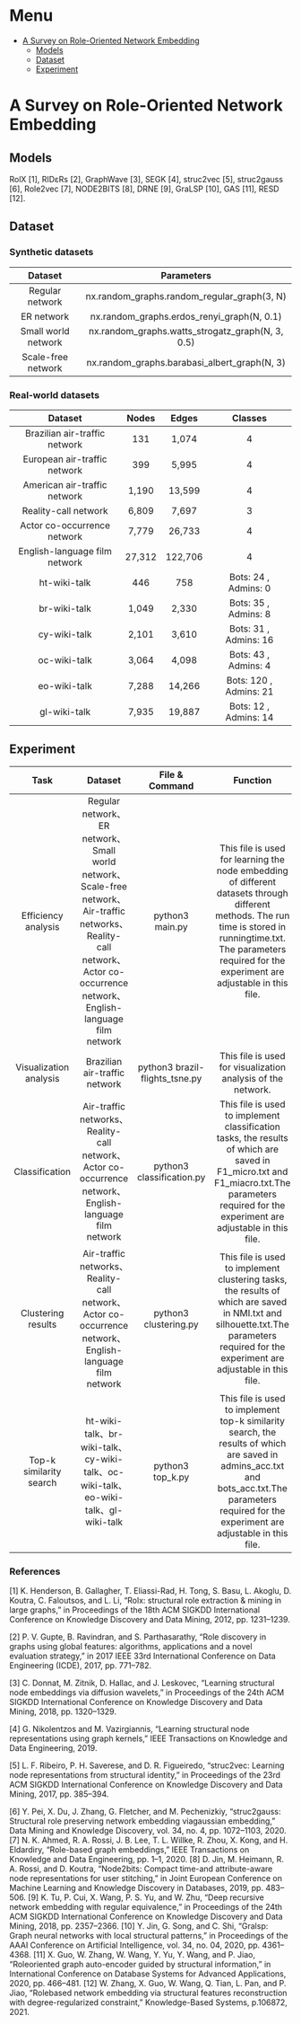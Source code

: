 ﻿# Menu
- [A Survey on Role-Oriented Network Embedding](#role-survey)
    - [Models](#models)
    - [Dataset](#dataset)
    - [Experiment](#experiment)
 
# A Survey on Role-Oriented Network Embedding
## Models 
RolX [1], RIDεRs [2], GraphWave [3], SEGK [4], struc2vec [5], struc2gauss [6], Role2vec [7], NODE2BITS [8], DRNE [9], GraLSP [10], GAS [11], RESD [12].

## Dataset
### Synthetic datasets
| Dataset  | Parameters |
| :----: | :----: | 
| Regular network |  nx.random_graphs.random_regular_graph(3, N) |
| ER network | nx.random_graphs.erdos_renyi_graph(N, 0.1) |
| Small world network | nx.random_graphs.watts_strogatz_graph(N, 3, 0.5) |
| Scale-free network | nx.random_graphs.barabasi_albert_graph(N, 3) |
### Real-world datasets
| Dataset |  Nodes | Edges | Classes |
| :----: | :----: |  :----: | :----: |
| Brazilian air-traffic network | 131 | 1,074 | 4 |
| European air-traffic network | 399 | 5,995 | 4 |
| American air-traffic network | 1,190 | 13,599 | 4 |
| Reality-call network| 6,809 | 7,697 | 3 |
| Actor co-occurrence network | 7,779 | 26,733| 4 |
| English-language film network | 27,312 | 122,706 | 4 |
| ht-wiki-talk | 446 | 758 | Bots: 24 , Admins:  0 |
| br-wiki-talk | 1,049 | 2,330 | Bots: 35 , Admins:  8 |
| cy-wiki-talk | 2,101 | 3,610 | Bots: 31 , Admins: 16 |
| oc-wiki-talk | 3,064 | 4,098 | Bots: 43 , Admins: 4 |
| eo-wiki-talk | 7,288 | 14,266 | Bots: 120 , Admins: 21 |
| gl-wiki-talk | 7,935 | 19,887 | Bots: 12 , Admins: 14 |

## Experiment
| Task |  Dataset | File & Command |  Function |
| :----: | :----: |  :----: |  :----: |
| Efficiency analysis | Regular network、ER network、Small world network、 Scale-free network、Air-traffic networks、Reality-call network、Actor co-occurrence network、English-language film network | python3 main.py| This file is used for learning the node embedding of different datasets through different methods. The run time is stored in runningtime.txt. The parameters required for the experiment are adjustable in this file.| 
| Visualization analysis | Brazilian air-traffic network | python3 brazil-flights_tsne.py | This file is used for visualization analysis of the network. |
| Classification | Air-traffic networks、Reality-call network、Actor co-occurrence network、English-language film network | python3 classification.py | This file is used to implement classification tasks, the results of which are saved in F1_micro.txt and F1_miacro.txt.The parameters required for the experiment are adjustable in this file.|
| Clustering results | Air-traffic networks、Reality-call network、Actor co-occurrence network、English-language film network | python3 clustering.py | This file is used to implement clustering tasks, the results of which are saved in NMI.txt and silhouette.txt.The parameters required for the experiment are adjustable in this file. |
| Top-k similarity search | ht-wiki-talk、br-wiki-talk、cy-wiki-talk、oc-wiki-talk、eo-wiki-talk、gl-wiki-talk | python3 top_k.py | This file is used to implement top-k similarity search, the results of which are saved in admins_acc.txt and bots_acc.txt.The parameters required for the experiment are adjustable in this file. |

### References
[1] K. Henderson, B. Gallagher, T. Eliassi-Rad, H. Tong, S. Basu, L. Akoglu, D. Koutra, C. Faloutsos, and L. Li, “Rolx: structural role extraction & mining in large graphs,” in Proceedings of the 18th ACM SIGKDD International Conference on Knowledge Discovery and Data Mining, 2012, pp. 1231–1239.

[2] P. V. Gupte, B. Ravindran, and S. Parthasarathy, “Role discovery in graphs using global features: algorithms, applications and a novel evaluation strategy,” in 2017 IEEE 33rd International Conference on Data Engineering (ICDE), 2017, pp. 771–782.

[3] C. Donnat, M. Zitnik, D. Hallac, and J. Leskovec, “Learning structural node embeddings via diffusion wavelets,” in Proceedings of the 24th ACM SIGKDD International Conference on Knowledge Discovery and Data Mining, 2018, pp. 1320–1329.

[4] G. Nikolentzos and M. Vazirgiannis, “Learning structural node representations using graph kernels,” IEEE Transactions on Knowledge and Data Engineering, 2019.

[5] L. F. Ribeiro, P. H. Saverese, and D. R. Figueiredo, “struc2vec: Learning node representations from structural identity,” in Proceedings of the 23rd ACM SIGKDD International Conference on Knowledge Discovery and Data Mining, 2017, pp. 385–394.

[6] Y. Pei, X. Du, J. Zhang, G. Fletcher, and M. Pechenizkiy, “struc2gauss: Structural role preserving network embedding viagaussian embedding,” Data Mining and Knowledge Discovery, vol. 34, no. 4, pp. 1072–1103, 2020.
[7] N. K. Ahmed, R. A. Rossi, J. B. Lee, T. L. Willke, R. Zhou, X. Kong, and H. Eldardiry, “Role-based graph embeddings,” IEEE Transactions on Knowledge and Data Engineering, pp. 1–1, 2020. 
[8] D. Jin, M. Heimann, R. A. Rossi, and D. Koutra, “Node2bits: Compact time-and attribute-aware node representations for user stitching,” in Joint European Conference on Machine Learning and Knowledge Discovery in Databases, 2019, pp. 483–506. 
[9] K. Tu, P. Cui, X. Wang, P. S. Yu, and W. Zhu, “Deep recursive network embedding with regular equivalence,” in Proceedings of the 24th ACM SIGKDD International Conference on Knowledge Discovery and Data Mining, 2018, pp. 2357–2366.
[10] Y. Jin, G. Song, and C. Shi, “Gralsp: Graph neural networks with local structural patterns,” in Proceedings of the AAAI Conference on Artificial Intelligence, vol. 34, no. 04, 2020, pp. 4361–4368.
[11] X. Guo, W. Zhang, W. Wang, Y. Yu, Y. Wang, and P. Jiao, “Roleoriented graph auto-encoder guided by structural information,” in International Conference on Database Systems for Advanced Applications, 2020, pp. 466–481.
[12] W. Zhang, X. Guo, W. Wang, Q. Tian, L. Pan, and P. Jiao, “Rolebased network embedding via structural features reconstruction with degree-regularized constraint,” Knowledge-Based Systems, p.106872, 2021.
